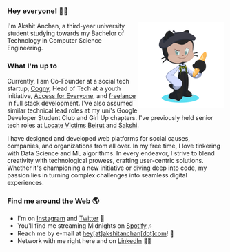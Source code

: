 ### Hey everyone!&nbsp;👋🏼

<a href="https://akshit.org"><img align="right" src="assets/akshit-octocat.png" width=200></a>

I'm Akshit Anchan, a third-year university student studying towards my Bachelor of Technology in Computer Science Engineering.

### What I'm up to

Currently, I am Co-Founder at a social tech startup, [Cogny](https://cognysolutions.com), Head of Tech at a youth initiative, [Access for Everyone](https://a4e.org.in), and [freelance](https://akshitanchan.com) in full stack development. I've also assumed similar technical lead roles at my uni's Google Developer Student Club and Girl Up chapters. I've previously held senior tech roles at [Locate Victims Beirut](https://locatevictimsbeirut.org) and [Sakshi](https://sakshi.org.in).

I have designed and developed web platforms for social causes, companies, and organizations from all over. In my free time, I love tinkering with Data Science and ML algorithms. In every endeavor, I strive to blend creativity with technological prowess, crafting user-centric solutions. Whether it's championing a new initiative or diving deep into code, my passion lies in turning complex challenges into seamless digital experiences.

### Find me around the Web&nbsp;🌎

- I'm on [Instagram](https://www.instagram.com/akshitanchan) and [Twitter](https://www.twitter.com/akshitanchan) 📱
- You'll find me streaming Midnights on [Spotify](https://open.spotify.com/user/nqavr44zjkwlk54h88kn25ed9) 🎶
- Reach me by e-mail at [hey[at]akshitanchan[dot]com](mailto:hey@akshitanchan.com)! 📧
- Network with me right here and on [LinkedIn](https://www.linkedin.com/in/akshitanchan) 🤝🏼
